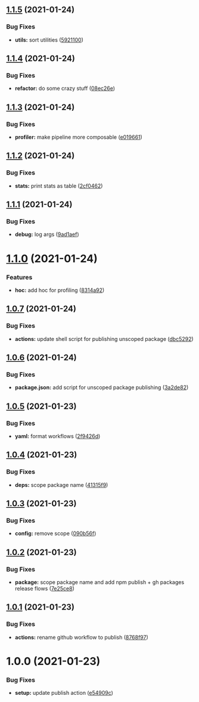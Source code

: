 ## [1.1.5](https://github.com/dankreiger/react-profiler-table/compare/v1.1.4...v1.1.5) (2021-01-24)


### Bug Fixes

* **utils:** sort utilities ([5921100](https://github.com/dankreiger/react-profiler-table/commit/5921100aed2a8818dfb4d2b165ce3422af461c86))

## [1.1.4](https://github.com/dankreiger/react-profiler-table/compare/v1.1.3...v1.1.4) (2021-01-24)


### Bug Fixes

* **refactor:** do some crazy stuff ([08ec26e](https://github.com/dankreiger/react-profiler-table/commit/08ec26ef4b413004be9a6cb44625d4e68ac1b5a3))

## [1.1.3](https://github.com/dankreiger/react-profiler-table/compare/v1.1.2...v1.1.3) (2021-01-24)


### Bug Fixes

* **profiler:** make pipeline more composable ([e019661](https://github.com/dankreiger/react-profiler-table/commit/e019661f66a69e1f8c0c539e3ea6d23e20f5b766))

## [1.1.2](https://github.com/dankreiger/react-profiler-table/compare/v1.1.1...v1.1.2) (2021-01-24)


### Bug Fixes

* **stats:** print stats as table ([2cf0462](https://github.com/dankreiger/react-profiler-table/commit/2cf04621c9bd9bdeb0428719907eff640135a110))

## [1.1.1](https://github.com/dankreiger/react-profiler-table/compare/v1.1.0...v1.1.1) (2021-01-24)


### Bug Fixes

* **debug:** log args ([9ad1aef](https://github.com/dankreiger/react-profiler-table/commit/9ad1aeff2550f59cbc08b911f294a73d51a64c5b))

# [1.1.0](https://github.com/dankreiger/react-profiler-table/compare/v1.0.7...v1.1.0) (2021-01-24)


### Features

* **hoc:** add hoc for profiling ([8314a92](https://github.com/dankreiger/react-profiler-table/commit/8314a92e2c7cc0d290f063dca58ec714804561e1))

## [1.0.7](https://github.com/dankreiger/react-profiler-table/compare/v1.0.6...v1.0.7) (2021-01-24)


### Bug Fixes

* **actions:** update shell script for publishing unscoped package ([dbc5292](https://github.com/dankreiger/react-profiler-table/commit/dbc5292bb28bae7d3f0193a2e0a2ea41413cbecf))

## [1.0.6](https://github.com/dankreiger/react-profiler-table/compare/v1.0.5...v1.0.6) (2021-01-24)


### Bug Fixes

* **package.json:** add script for unscoped package publishing ([3a2de82](https://github.com/dankreiger/react-profiler-table/commit/3a2de82f36f63d9fa4b688dad4bbb55a699e7cf2))

## [1.0.5](https://github.com/dankreiger/react-profiler-table/compare/v1.0.4...v1.0.5) (2021-01-23)


### Bug Fixes

* **yaml:** format workflows ([2f9426d](https://github.com/dankreiger/react-profiler-table/commit/2f9426d5e7673e879b9f9713cec8d4408b5d418a))

## [1.0.4](https://github.com/dankreiger/react-profiler-table/compare/v1.0.3...v1.0.4) (2021-01-23)


### Bug Fixes

* **deps:** scope package name ([41315f9](https://github.com/dankreiger/react-profiler-table/commit/41315f940fce7eb69a1a1d1b2391f98eeae2ff05))

## [1.0.3](https://github.com/dankreiger/react-profiler-table/compare/v1.0.2...v1.0.3) (2021-01-23)


### Bug Fixes

* **config:** remove scope ([090b56f](https://github.com/dankreiger/react-profiler-table/commit/090b56fff98342dd50ad0d1e9dcc5f35e8d47284))

## [1.0.2](https://github.com/dankreiger/react-profiler-table/compare/v1.0.1...v1.0.2) (2021-01-23)


### Bug Fixes

* **package:** scope package name and add npm publish + gh packages release flows ([7e25ce8](https://github.com/dankreiger/react-profiler-table/commit/7e25ce8fbdf498c0526ef9a036785536734b71b6))

## [1.0.1](https://github.com/dankreiger/react-profiler-table/compare/v1.0.0...v1.0.1) (2021-01-23)


### Bug Fixes

* **actions:** rename github workflow to publish ([8768f97](https://github.com/dankreiger/react-profiler-table/commit/8768f974429204c5fc347b3579d3b642e2fdfcd5))

# 1.0.0 (2021-01-23)


### Bug Fixes

* **setup:** update publish action ([e54909c](https://github.com/dankreiger/react-profiler-table/commit/e54909cc877625fe33d1bac65162b0de1321384d))
